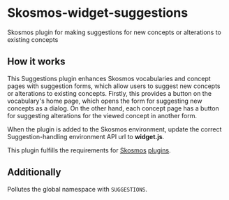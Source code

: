 # Skosmos-widget-suggestions

Skosmos plugin for making suggestions for new concepts or alterations to existing concepts

## How it works

This Suggestions plugin enhances Skosmos vocabularies and concept pages with suggestion forms, which allow users to suggest new concepts or alterations to existing concepts.
Firstly, this provides a button on the vocabulary's home page, which opens the form for suggesting new concepts as a dialog. On the other hand, each concept page has a button for suggesting alterations for the viewed concept in another form.

When the plugin is added to the Skosmos environment, update the correct Suggestion-handling environment API url to **widget.js**.

This plugin fulfills the requirements for [Skosmos](https://github.com/NatLibFi/Skosmos) [plugins](https://github.com/NatLibFi/Skosmos/wiki/Plugins).

## Additionally

Pollutes the global namespace with `SUGGESTIONS`.